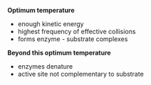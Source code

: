 **Optimum temperature** 
- enough kinetic energy
- highest frequency of effective collisions 
- forms enzyme - substrate complexes

**Beyond this optimum temperature**
- enzymes denature
- active site not complementary to substrate
